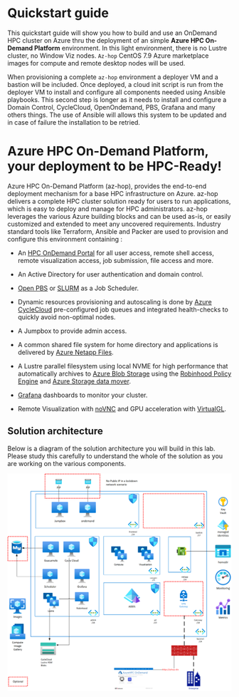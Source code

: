 # Quickstart guide
This quickstart guide will show you how to build and use an OnDemand HPC cluster on Azure thru the deployment of an simple **Azure HPC On-Demand Platform** environment. 
In this light environment, there is no Lustre cluster, no Window Viz nodes. `Az-hop` CentOS 7.9 Azure marketplace images for compute and remote desktop nodes will be 
used.

When provisioning a complete `az-hop` environment a deployer VM and a bastion will be included. Once deployed, a cloud init script is run from the deployer VM to 
install and configure all components needed using Ansible playbooks. This second step is longer as it needs to install and configure a Domain Control, CycleCloud, 
OpenOndemand, PBS, Grafana and many others things. The use of Ansible will allows this system to be updated and in case of failure the installation to be retried.

# Azure HPC On-Demand Platform, your deployment to be HPC-Ready! 

Azure HPC On-Demand Platform (az-hop), provides the end-to-end deployment mechanism for a base HPC infrastructure on Azure. az-hop delivers a complete HPC cluster solution ready for users to run applications, which is easy to deploy and manage for HPC administrators. az-hop leverages the various Azure building blocks and can be used as-is, or easily customized and extended to meet any uncovered requirements. Industry standard tools like Terraform, Ansible and Packer are used to provision and configure this environment containing :

  - An [HPC OnDemand Portal](https://osc.github.io/ood-documentation) for all user access, remote shell access, remote visualization access, job submission, file access and more.

  - An Active Directory for user authentication and domain control.

  - [Open PBS](https://openpbs.org/) or [SLURM](https://slurm.schedmd.com/overview.html) as a Job Scheduler.

  - Dynamic resources provisioning and autoscaling is done by [Azure CycleCloud](https://docs.microsoft.com/en-us/azure/cyclecloud/?view=cyclecloud-8) pre-configured job queues and integrated health-checks to quickly avoid non-optimal nodes.

  - A Jumpbox to provide admin access.

  - A common shared file system for home directory and applications is delivered by [Azure Netapp Files](https://azure.microsoft.com/en-us/services/netapp/).

  - A Lustre parallel filesystem using local NVME for high performance that automatically archives to [Azure Blob Storage](https://azure.microsoft.com/en-gb/services/storage/blobs/) using the [Robinhood Policy Engine](https://github.com/cea-hpc/robinhood) and [Azure Storage data mover](https://github.com/wastore/lemur).

  - [Grafana](https://grafana.com/) dashboards to monitor your cluster.

  - Remote Visualization with [noVNC](https://novnc.com/info.html) and GPU acceleration with [VirtualGL](https://www.virtualgl.org/).

## Solution architecture

Below is a diagram of the solution architecture you will build in this lab. Please study this carefully to understand the whole of the solution as you are working on the various components.

  ![alt](image/azhop_architecture.png)
